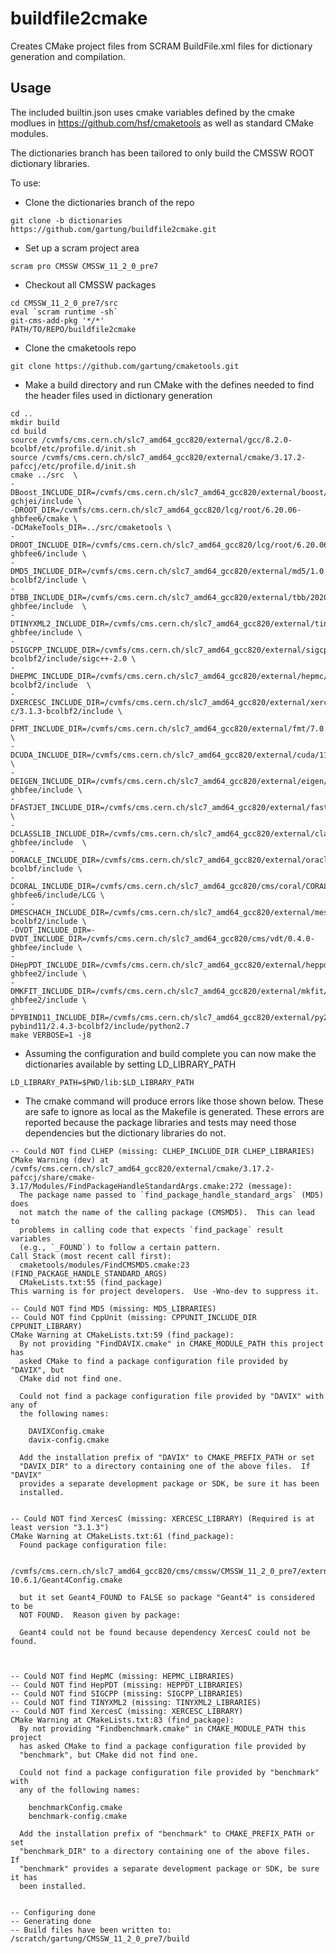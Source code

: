 # buildfile2cmake

Creates CMake project files from SCRAM BuildFile.xml files for dictionary generation and compilation.

## Usage

The included builtin.json uses cmake variables defined by the cmake modlues in https://github.com/hsf/cmaketools as well as standard CMake modules.

The dictionaries branch has been tailored to only build the CMSSW ROOT dictionary libraries.

To use:

- Clone the dictionaries branch of the repo
```
git clone -b dictionaries https://github.com/gartung/buildfile2cmake.git
```

- Set up a scram project area
```
scram pro CMSSW CMSSW_11_2_0_pre7
```
- Checkout all CMSSW packages
```
cd CMSSW_11_2_0_pre7/src
eval `scram runtime -sh`
git-cms-add-pkg '*/*' 
PATH/TO/REPO/buildfile2cmake
```
- Clone the cmaketools repo
```
git clone https://github.com/gartung/cmaketools.git
```
- Make a build directory and run CMake with the defines needed to find the header files used in dictionary generation
```
cd ..
mkdir build
cd build
source /cvmfs/cms.cern.ch/slc7_amd64_gcc820/external/gcc/8.2.0-bcolbf/etc/profile.d/init.sh 
source /cvmfs/cms.cern.ch/slc7_amd64_gcc820/external/cmake/3.17.2-pafccj/etc/profile.d/init.sh
cmake ../src  \
-DBoost_INCLUDE_DIR=/cvmfs/cms.cern.ch/slc7_amd64_gcc820/external/boost/1.72.0-gchjei/include \
-DROOT_DIR=/cvmfs/cms.cern.ch/slc7_amd64_gcc820/lcg/root/6.20.06-ghbfee6/cmake \
-DCMakeTools_DIR=../src/cmaketools \
-DROOT_INCLUDE_DIR=/cvmfs/cms.cern.ch/slc7_amd64_gcc820/lcg/root/6.20.06-ghbfee6/include \
-DMD5_INCLUDE_DIR=/cvmfs/cms.cern.ch/slc7_amd64_gcc820/external/md5/1.0.0-bcolbf2/include \
-DTBB_INCLUDE_DIR=/cvmfs/cms.cern.ch/slc7_amd64_gcc820/external/tbb/2020_U2-ghbfee/include  \
-DTINYXML2_INCLUDE_DIR=/cvmfs/cms.cern.ch/slc7_amd64_gcc820/external/tinyxml2/6.2.0-ghbfee/include \
-DSIGCPP_INCLUDE_DIR=/cvmfs/cms.cern.ch/slc7_amd64_gcc820/external/sigcpp/2.6.2-bcolbf2/include/sigc++-2.0 \
-DHEPMC_INCLUDE_DIR=/cvmfs/cms.cern.ch/slc7_amd64_gcc820/external/hepmc/2.06.07-bcolbf2/include  \
-DXERCESC_INCLUDE_DIR=/cvmfs/cms.cern.ch/slc7_amd64_gcc820/external/xerces-c/3.1.3-bcolbf2/include \
-DFMT_INCLUDE_DIR=/cvmfs/cms.cern.ch/slc7_amd64_gcc820/external/fmt/7.0.1/include \
-DCUDA_INCLUDE_DIR=/cvmfs/cms.cern.ch/slc7_amd64_gcc820/external/cuda/11.1.0/include \
-DEIGEN_INCLUDE_DIR=/cvmfs/cms.cern.ch/slc7_amd64_gcc820/external/eigen/d812f411c3f9-ghbfee/include \
-DFASTJET_INCLUDE_DIR=/cvmfs/cms.cern.ch/slc7_amd64_gcc820/external/fastjet/3.3.4/include \
-DCLASSLIB_INCLUDE_DIR=/cvmfs/cms.cern.ch/slc7_amd64_gcc820/external/classlib/3.1.3-ghbfee/include  \
-DORACLE_INCLUDE_DIR=/cvmfs/cms.cern.ch/slc7_amd64_gcc820/external/oracle/12.1.0.2.0-bcolbf/include \
-DCORAL_INCLUDE_DIR=/cvmfs/cms.cern.ch/slc7_amd64_gcc820/cms/coral/CORAL_2_3_21-ghbfee6/include/LCG \
-DMESCHACH_INCLUDE_DIR=/cvmfs/cms.cern.ch/slc7_amd64_gcc820/external/meschach/1.2.pCMS1-bcolbf2/include \
-DVDT_INCLUDE_DIR=-DVDT_INCLUDE_DIR=/cvmfs/cms.cern.ch/slc7_amd64_gcc820/cms/vdt/0.4.0-ghbfee/include \
-DHepPDT_INCLUDE_DIR=/cvmfs/cms.cern.ch/slc7_amd64_gcc820/external/heppdt/3.03.00-ghbfee2/include \
-DMKFIT_INCLUDE_DIR=/cvmfs/cms.cern.ch/slc7_amd64_gcc820/external/mkfit/2.0.1-ghbfee2/include \
-DPYBIND11_INCLUDE_DIR=/cvmfs/cms.cern.ch/slc7_amd64_gcc820/external/py2-pybind11/2.4.3-bcolbf2/include/python2.7
make VERBOSE=1 -j8
```
- Assuming the configuration and build complete you can now make the dictionaries available by setting LD_LIBRARY_PATH
```
LD_LIBRARY_PATH=$PWD/lib:$LD_LIBRARY_PATH
```

- The cmake command will produce errors like those shown below. These are safe to ignore as local as the Makefile is generated. These errors are reported because the package libraries and tests may need those dependencies but the dictionary libraries do not.
```
-- Could NOT find CLHEP (missing: CLHEP_INCLUDE_DIR CLHEP_LIBRARIES) 
CMake Warning (dev) at /cvmfs/cms.cern.ch/slc7_amd64_gcc820/external/cmake/3.17.2-pafccj/share/cmake-3.17/Modules/FindPackageHandleStandardArgs.cmake:272 (message):
  The package name passed to `find_package_handle_standard_args` (MD5) does
  not match the name of the calling package (CMSMD5).  This can lead to
  problems in calling code that expects `find_package` result variables
  (e.g., `_FOUND`) to follow a certain pattern.
Call Stack (most recent call first):
  cmaketools/modules/FindCMSMD5.cmake:23 (FIND_PACKAGE_HANDLE_STANDARD_ARGS)
  CMakeLists.txt:55 (find_package)
This warning is for project developers.  Use -Wno-dev to suppress it.

-- Could NOT find MD5 (missing: MD5_LIBRARIES) 
-- Could NOT find CppUnit (missing: CPPUNIT_INCLUDE_DIR CPPUNIT_LIBRARY) 
CMake Warning at CMakeLists.txt:59 (find_package):
  By not providing "FindDAVIX.cmake" in CMAKE_MODULE_PATH this project has
  asked CMake to find a package configuration file provided by "DAVIX", but
  CMake did not find one.

  Could not find a package configuration file provided by "DAVIX" with any of
  the following names:

    DAVIXConfig.cmake
    davix-config.cmake

  Add the installation prefix of "DAVIX" to CMAKE_PREFIX_PATH or set
  "DAVIX_DIR" to a directory containing one of the above files.  If "DAVIX"
  provides a separate development package or SDK, be sure it has been
  installed.


-- Could NOT find XercesC (missing: XERCESC_LIBRARY) (Required is at least version "3.1.3")
CMake Warning at CMakeLists.txt:61 (find_package):
  Found package configuration file:

    /cvmfs/cms.cern.ch/slc7_amd64_gcc820/cms/cmssw/CMSSW_11_2_0_pre7/external/slc7_amd64_gcc820/lib/Geant4-10.6.1/Geant4Config.cmake

  but it set Geant4_FOUND to FALSE so package "Geant4" is considered to be
  NOT FOUND.  Reason given by package:

  Geant4 could not be found because dependency XercesC could not be found.



-- Could NOT find HepMC (missing: HEPMC_LIBRARIES) 
-- Could NOT find HepPDT (missing: HEPPDT_LIBRARIES) 
-- Could NOT find SIGCPP (missing: SIGCPP_LIBRARIES) 
-- Could NOT find TINYXML2 (missing: TINYXML2_LIBRARIES) 
-- Could NOT find XercesC (missing: XERCESC_LIBRARY) 
CMake Warning at CMakeLists.txt:83 (find_package):
  By not providing "Findbenchmark.cmake" in CMAKE_MODULE_PATH this project
  has asked CMake to find a package configuration file provided by
  "benchmark", but CMake did not find one.

  Could not find a package configuration file provided by "benchmark" with
  any of the following names:

    benchmarkConfig.cmake
    benchmark-config.cmake

  Add the installation prefix of "benchmark" to CMAKE_PREFIX_PATH or set
  "benchmark_DIR" to a directory containing one of the above files.  If
  "benchmark" provides a separate development package or SDK, be sure it has
  been installed.


-- Configuring done
-- Generating done
-- Build files have been written to: /scratch/gartung/CMSSW_11_2_0_pre7/build
```
